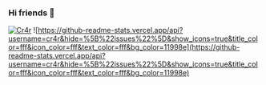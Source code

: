 ### Hi friends 👋
[![Cr4r](https://github.com/cr4r/cr4r/blob/main/images/github-banner.jpg?raw=true)](https://github.com/cr4r/cr4r)
![https://github-readme-stats.vercel.app/api?username=cr4r&hide=%5B%22issues%22%5D&show_icons=true&title_color=fff&icon_color=fff&text_color=fff&bg_color=11998e](https://github-readme-stats.vercel.app/api?username=cr4r&hide=%5B%22issues%22%5D&show_icons=true&title_color=fff&icon_color=fff&text_color=fff&bg_color=11998e)
